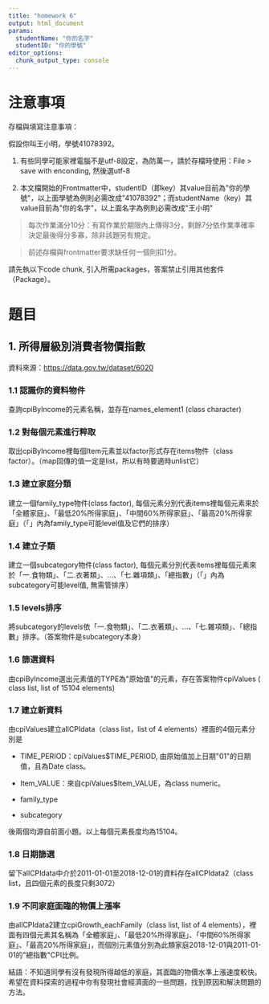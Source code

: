 ```yaml
---
title: "homework 6"
output: html_document
params:
  studentName: "你的名字"
  studentID: "你的學號"
editor_options: 
  chunk_output_type: console
---
```


# 注意事項

存檔與填寫注意事項：

假設你叫王小明，學號41078392。

  1. 有些同學可能家裡電腦不是utf-8設定，為防萬一，請於存檔時使用：File > save with enconding, 然後選utf-8

  2. 本文檔開始的Frontmatter中，studentID（即key）其value目前為"你的學號"，以上面學號為例則必需改成"41078392"；而studentName（key）其value目前為"你的名字"，以上面名字為例則必需改成"王小明"
  
> 每次作業滿分10分：有寫作業於期限內上傳得3分，剩餘7分依作業準確率決定最後得分多寡，除非該題另有規定。

> 前述存檔與frontmatter要求缺任何一個則扣1分。

請先執以下code chunk, 引入所需packages，答案禁止引用其他套件（Package）。


# 題目

## 1. 所得層級別消費者物價指數

資料來源：<https://data.gov.tw/dataset/6020>



### 1.1 認識你的資料物件
查詢cpiByIncome的元素名稱，並存在names_element1 (class character)


### 1.2 對每個元素進行粹取
取出cpiByIncome裡每個Item元素並以factor形式存在items物件（class factor）。（map回傳的值一定是list，所以有時要適時unlist它）


### 1.3 建立家庭分類
建立一個family_type物件(class factor), 每個元素分別代表items裡每個元素來於「全體家庭」、「最低20%所得家庭」、「中間60%所得家庭」、「最高20%所得家庭」（「」內為family_type可能level值及它們的排序）


### 1.4 建立子類
建立一個subcategory物件(class factor), 每個元素分別代表items裡每個元素來於「一.食物類」、「二.衣著類」、...、「七.雜項類」、「總指數」（「」內為subcategory可能level值, 無需管排序）


### 1.5 levels排序
將subcategory的levels依「一.食物類」、「二.衣著類」、...、「七.雜項類」、「總指數」排序。（答案物件是subcategory本身）


### 1.6 篩選資料
由cpiByIncome選出元素值的TYPE為"原始值"的元素，存在答案物件cpiValues ( class list, list of 15104 elements)


### 1.7 建立新資料
由cpiValues建立allCPIdata（class list，list of 4 elements）裡面的4個元素分別是
  
  * TIME_PERIOD：cpiValues$TIME_PERIOD, 由原始值加上日期"01"的日期值，且為Date class。
  
  * Item_VALUE：來自cpiValues$Item_VALUE，為class numeric。
  
  * family_type
  
  * subcategory
  
後兩個均源自前面小題。以上每個元素長度均為15104。


### 1.8 日期篩選
留下allCPIdata中介於2011-01-01至2018-12-01的資料存在allCPIdata2（class list，且四個元素的長度只剩3072）



### 1.9 不同家庭面臨的物價上漲率

由allCPIdata2建立cpiGrowth_eachFamily（class list, list of 4 elements），裡面有四個元素其名稱為「全體家庭」、「最低20%所得家庭」、「中間60%所得家庭」、「最高20%所得家庭」，而個別元素值分別為此類家庭2018-12-01與2011-01-01的"總指數"CPI比例。


結語：不知道同學有沒有發現所得越低的家庭，其面臨的物價水準上漲速度較快。希望在資料探索的過程中你有發現社會經濟面的一些問題，找到原因和解決問題的方法。
